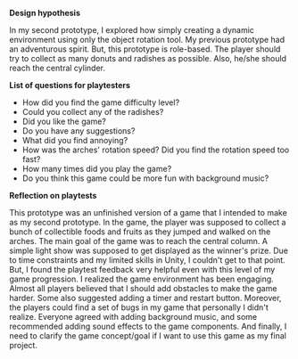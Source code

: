 **Design hypothesis**

In my second prototype, I explored how simply creating a dynamic environment using only the object rotation tool. My previous prototype had an adventurous spirit. But, this prototype is role-based. The player should try to collect as many donuts and radishes as possible. Also, he/she should reach the central cylinder.

**List of questions for playtesters**

- How did you find the game difficulty level?
- Could you collect any of the radishes?
- Did you like the game?
- Do you have any suggestions?
- What did you find annoying?
- How was the arches' rotation speed? Did you find the rotation speed too fast?
- How many times did you play the game?
- Do you think this game could be more fun with background music?

**Reflection on playtests**

  This prototype was an unfinished version of a game that I intended to make as my second prototype. In the game, the player was supposed to collect a bunch of collectible foods and fruits as they jumped and walked on the arches. The main goal of the game was to reach the central column. A simple light show was supposed to get displayed as the winner's prize. Due to time constraints and my limited skills in Unity, I couldn't get to that point. 
  But, I found the playtest feedback very helpful even with this level of my game progression. I realized the game environment has been engaging. Almost all players believed that I should add obstacles to make the game harder. Some also suggested adding a timer and restart button.
  Moreover, the players could find a set of bugs in my game that personally I didn't realize.
Everyone agreed with adding background music, and some recommended adding sound effects to the game components. And finally, I need to clarify the game concept/goal if I want to use this game as my final project.

